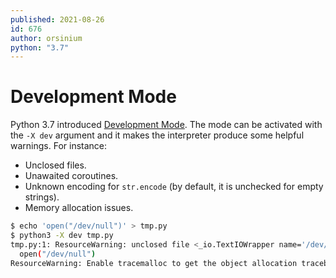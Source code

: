 ```yaml
---
published: 2021-08-26
id: 676
author: orsinium
python: "3.7"
---
```


# Development Mode

Python 3.7 introduced [Development Mode](https://docs.python.org/3.9/library/devmode.html). The mode can be activated with the `-X dev` argument and it makes the interpreter produce some helpful warnings. For instance:

+ Unclosed files.
+ Unawaited coroutines.
+ Unknown encoding for `str.encode` (by default, it is unchecked for empty strings).
+ Memory allocation issues.

```bash
$ echo 'open("/dev/null")' > tmp.py
$ python3 -X dev tmp.py
tmp.py:1: ResourceWarning: unclosed file <_io.TextIOWrapper name='/dev/null' mode='r' encoding='UTF-8'>
  open("/dev/null")
ResourceWarning: Enable tracemalloc to get the object allocation traceback
```
